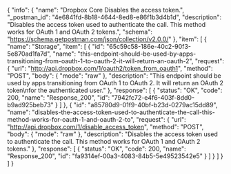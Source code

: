{
  "info": {
    "name": "Dropbox Core Disables the access token.",
    "_postman_id": "4e6841fd-8b18-4644-8ed8-e86f1b3d4b1d",
    "description": "Disables the access token used to authenticate the call. This method works for OAuth 1 and OAuth 2 tokens.",
    "schema": "https://schema.getpostman.com/json/collection/v2.0.0/"
  },
  "item": [
    {
      "name": "Storage",
      "item": [
        {
          "id": "65c59c58-186e-40c2-90f3-5e870ad1fa7d",
          "name": "this-endpoint-should-be-used-by-apps-transitioning-from-oauth-1-to-oauth-2-it-will-return-an-oauth-2",
          "request": {
            "url": "http://api.dropbox.com/1/oauth2/token_from_oauth1",
            "method": "POST",
            "body": {
              "mode": "raw"
            },
            "description": "This endpoint should be used by apps transitioning from OAuth 1 to OAuth 2. It will return an OAuth 2 token\nfor the authenticated user."
          },
          "response": [
            {
              "status": "OK",
              "code": 200,
              "name": "Response_200",
              "id": "7942fc72-e4f6-403f-8dd0-b9ad925beb73"
            }
          ]
        },
        {
          "id": "a85780d9-01f9-40bf-b23d-0279ac15dd89",
          "name": "disables-the-access-token-used-to-authenticate-the-call-this-method-works-for-oauth-1-and-oauth-2-to",
          "request": {
            "url": "http://api.dropbox.com/1/disable_access_token",
            "method": "POST",
            "body": {
              "mode": "raw"
            },
            "description": "Disables the access token used to authenticate the call. This method works for OAuth 1 and OAuth 2 tokens."
          },
          "response": [
            {
              "status": "OK",
              "code": 200,
              "name": "Response_200",
              "id": "fa9314ef-00a3-4083-84b5-5e49523542e5"
            }
          ]
        }
      ]
    }
  ]
}